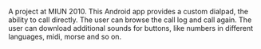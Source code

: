 A project at MIUN 2010. This Android app provides a custom dialpad, the ability to call directly. The user can browse the call log and call again. The user can download additional sounds for buttons, like numbers in different languages, midi, morse and so on.

